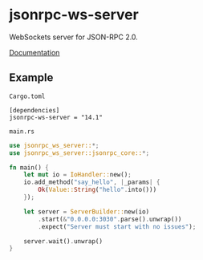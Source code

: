 # jsonrpc-ws-server
WebSockets server for JSON-RPC 2.0.

[Documentation](http://paritytech.github.io/jsonrpc/jsonrpc_ws_server/index.html)

## Example

`Cargo.toml`

```
[dependencies]
jsonrpc-ws-server = "14.1"
```

`main.rs`

```rust
use jsonrpc_ws_server::*;
use jsonrpc_ws_server::jsonrpc_core::*;

fn main() {
	let mut io = IoHandler::new();
	io.add_method("say_hello", |_params| {
		Ok(Value::String("hello".into()))
	});

	let server = ServerBuilder::new(io)
		.start(&"0.0.0.0:3030".parse().unwrap())
		.expect("Server must start with no issues");

	server.wait().unwrap()
}
```

